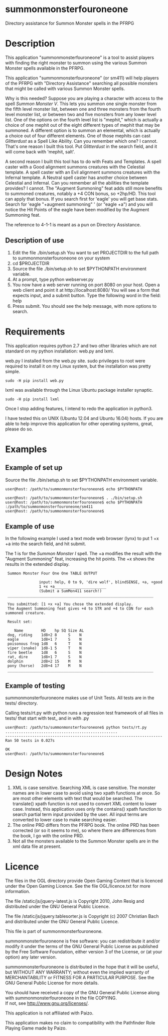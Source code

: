summonmonsterfouroneone
=======================

 
Directory assistance for Summon Monster spells in the PFRPG


Description
===========

This application "summonmonsterfouroneone" is a tool to assist players with finding the right monster to summon using the various Summon Monster spells available in the PFRPG.

This application "summonmonsterfouroneone" (or sm411) 
will help players of the PFRPG with "Directory Assistance" 
searching  all possible monsters
that might be called
with various Summon Monster spells.


Why is this needed?  Suppose you are playing a character with access to the spell *Summon Monster V*.   This lets you summon one single monster from the fifth level monster list, between one and three monsters from the fourth level monster list, or between two and five monsters from any lower level list.   One of the options on the fourth level list is "mephit," which is actually a choice of one mephit out of the eight different types of mephit that may be summoned.  A different option is to summon an elemental, which is actually a choice out of four different elements.  One of those mephits can cast *Glitterdust* as a Spell Like Ability.  Can you remember which one?  I cannot.   That's one reason I built this tool.  Put *Glitterdust* in the search field, and it will come back with 'mephit, salt'. 


A second reason I built this tool has to do with Feats and Templates.   A spell caster with a Good alignment summons creatures with the  Celestial template.  A spell caster with an Evil alignment summons creatures with the  Infernal template.  A Neutral spell caster has another choice between Celestial and Infernal.  Can you remember all the abilities the template provides?  I cannot.   The "Augment Summoning" feat adds still more benefits to summoned creatures, notably a +4 CON bonus, so +2hp/HD.   This tool can apply that bonus.  If you search first for 'eagle' you will get base stats.  Search for 'eagle "+augment summoning"  '  (or "eagle +a") and you will notice the Hit Points of the eagle have been modified by the Augment Summoning feat.


The reference to 4-1-1 is meant as a pun on Directory Assistance.



Description of use
------------------


1.  Edit the file ./bin/setup.sh 
     You want to set PROJECTDIR to the full path to summonmonsterfouroneone on your system
2.  cd $PROJECTDIR
3.  Source the file ./bin/setup.sh to set $PYTHONPATH environment variable.
4.  At a prompt, type
     python webserver.py
5.  You now have a web server running on port 8080 on your host.  Open a web client and point it at http://localhost:8080/    You will see a form that expects input, and a submit button.  Type the following word in the field:
     help
6.  Press submit.  You should see the help message, with more options to search.



Requirements
============


This application requires python 2.7 and two other libraries which are not standard on my python installation: web.py and lxml.   

web.py I installed from the web.py site.  sudo privileges to root were required to install it on my Linux system, but the installation was pretty simple.

    sudo -H pip install web.py
    
lxml was available through the Linux Ubuntu package installer synaptic. 

    sudo -H pip install lxml

Once I stop adding features, I intend to redo the application in python3.


I have tested this on UNIX (Ubuntu 12.04 and Ubuntu 16.04) hosts. If you are able to help improve this application for other operating systems, great, please do so.


Examples
========



Example of set up
-----------------

Source the file ./bin/setup.sh to set $PYTHONPATH environment variable.


    user@host: /path/to/summonmonsterfouroneone$ echo $PYTHONPATH
           
    user@host: /path/to/summonmonsterfouroneone$ . ./bin/setup.sh
    user@host: /path/to/summonmonsterfouroneone$ echo $PYTHONPATH
    :/path/to/summonmonsterfouroneone/sm411
    user@host: /path/to/summonmonsterfouroneone$ 
   


Example of use
--------------


In the following example I used a text mode web browser (lynx) to put 
     1 +x +a
into the search field, and hit submit.

The 1 is for the *Summon Monster I* spell.  The +a modifies the result with the "Augment Summoning" feat, increasing the hit points.  The +x shows the results in the extended display.




     Summon Monster Four One One TABLE OUTPUT
     
                   input: help, 0 to 9, 'dire wolf', blindSENSE, +a, +good
                   1 +x +a_______________________
                   (Submit a SumMon411 search!)
     _________________________________________________________________
     
     You submitted: [1 +x +a] You chose the extended display. 
     The Augment Summoning feat gives +4 to STR and +4 to CON for each summoned creature.
     
     Result set:

        Name        HD    hp SQ Size AL
     dog, riding    1d8+2 8     S    N
     eagle          1d8+1 7     S    N
     poisonous frog 1d8   6     T    N
     viper (snake)  1d8-1 5     T    N
     fire beetle    1d8   6     S    N
     rat, dire      1d8+1 7     S    N
     dolphin        2d8+2 15    M    N
     pony (horse)   2d8+4 17    M    N
     _________________________________________________________________


Example of testing
------------------

summonmonsterfouroneone makes use of Unit Tests.  All tests are in the  tests/ directory.

Calling tests/rt.py with python runs a regression test framework of all files in tests/ that start with test_ and in with .py

    user@host: /path/to/summonmonsterfouroneone$ python tests/rt.py 
    ..................................................
    ----------------------------------------------------------------------
    Ran 50 tests in 0.027s
    
    OK
    user@host: /path/to/summonmonsterfouroneone$
    


Design Notes
============

1.  XML is case sensitive.  Searching XML is case sensitive.  The monster names are in lower case to avoid using two xpath functions at once.   So are most other elements with text that would be searched.  The translate() xpath function is not used to convert XML content to lower case.  Instead, this application uses only the contains() xpath function to search partial term input provided by the user.   All input terms are converted to lower case to make searching easier.
2.  The online PRD differs from the PFRPG book.  The online PRD has been corrected (or so it seems to me), so where there are differences from the book, I go with the online PRD.
3.  Not all the monsters available to the Summon Monster spells are in the xml data file at present.  

Licence
=======


The files in the OGL directory provide Open Gaming Content that is licenced under the Open Gaming Licence.  See the file OGL/licence.txt for more information. 

The file /static/js/jquery-latest.js is Copyright 2010, John Resig and distributed under the GNU General Public Licence.

The file /static/js/jquery.tablesorter.js is Copyright (c) 2007 Christian Bach and distributed under the GNU General Public Licence.


This file is part of summonmonsterfouroneone.

summonmonsterfouroneone is free software: you can redistribute it and/or modify
it under the terms of the GNU General Public License as published by
the Free Software Foundation, either version 3 of the License, or
(at your option) any later version.

summonmonsterfouroneone is distributed in the hope that it will be useful,
but WITHOUT ANY WARRANTY; without even the implied warranty of
MERCHANTABILITY or FITNESS FOR A PARTICULAR PURPOSE.  See the
GNU General Public License for more details.

You should have received a copy of the GNU General Public License
along with summonmonsterfouroneone in the file COPYING.  
If not, see <http://www.gnu.org/licenses/>.



This application is not affiliated with Paizo.  


This application makes no claim to compatibility with the Pathfinder Role Playing Game made by Paizo.  




